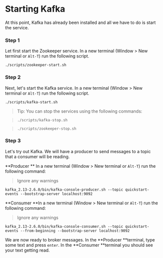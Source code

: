 # Starting Kafka

At this point, Kafka has already been installed and all we have to do is start the service.

### Step 1

Let first start the Zookeeper service. In a new terminal (Window > New terminal or `Alt-T`) run the following script.

```
./scripts/zookeeper-start.sh
```

### Step 2

Next, let's start the Kafka service. In a new terminal (Window > New terminal or `Alt-T`) run the following script.

```
./scripts/kafka-start.sh
```

> Tip: You can stop the services using the following commands:

> ```
> ./scripts/kafka-stop.sh
> ```

> ```
> ./scripts/zookeeper-stop.sh
> ```

### Step 3

Let's try out Kafka. We will have a producer to send messages to a topic that a consumer will be reading.

**Producer ** In a new terminal (Window > New terminal or `Alt-T`) run the following command:

> Ignore any warnings

```
kafka_2.13-2.6.0/bin/kafka-console-producer.sh --topic quickstart-events --bootstrap-server localhost:9092
```

**Consumer **In a new terminal (Window > New terminal or `Alt-T`) run the following command:

> Ignore any warnings

```
kafka_2.13-2.6.0/bin/kafka-console-consumer.sh --topic quickstart-events --from-beginning --bootstrap-server localhost:9092
```

We are now ready to broker messages. In the **Producer **terminal, type some text and press `enter`. In the **Consumer **terminal you should see your text getting read.
